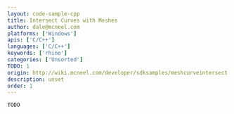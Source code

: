 ```yaml
---
layout: code-sample-cpp
title: Intersect Curves with Meshes
author: dale@mcneel.com
platforms: ['Windows']
apis: ['C/C++']
languages: ['C/C++']
keywords: ['rhino']
categories: ['Unsorted']
TODO: 1
origin: http://wiki.mcneel.com/developer/sdksamples/meshcurveintersect
description: unset
order: 1
---
```


```cpp
TODO
```
